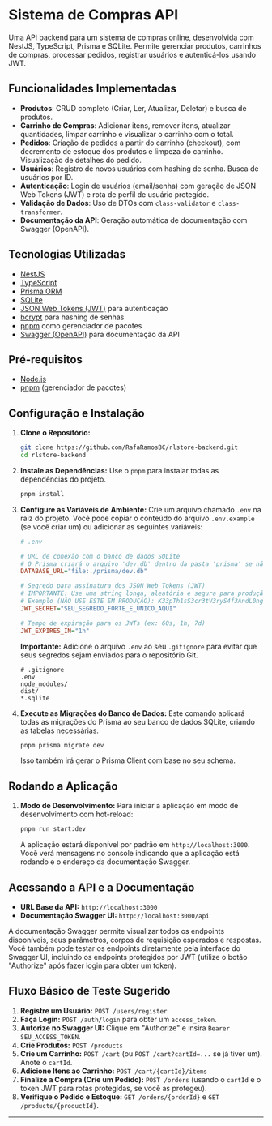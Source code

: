# Sistema de Compras API

Uma API backend para um sistema de compras online, desenvolvida com NestJS, TypeScript, Prisma e SQLite. Permite gerenciar produtos, carrinhos de compras, processar pedidos, registrar usuários e autenticá-los usando JWT.

## Funcionalidades Implementadas

* **Produtos**: CRUD completo (Criar, Ler, Atualizar, Deletar) e busca de produtos.
* **Carrinho de Compras**: Adicionar itens, remover itens, atualizar quantidades, limpar carrinho e visualizar o carrinho com o total.
* **Pedidos**: Criação de pedidos a partir do carrinho (checkout), com decremento de estoque dos produtos e limpeza do carrinho. Visualização de detalhes do pedido.
* **Usuários**: Registro de novos usuários com hashing de senha. Busca de usuários por ID.
* **Autenticação**: Login de usuários (email/senha) com geração de JSON Web Tokens (JWT) e rota de perfil de usuário protegido.
* **Validação de Dados**: Uso de DTOs com `class-validator` e `class-transformer`.
* **Documentação da API**: Geração automática de documentação com Swagger (OpenAPI).

## Tecnologias Utilizadas

* [NestJS](https://nestjs.com/)
* [TypeScript](https://www.typescriptlang.org/)
* [Prisma ORM](https://www.prisma.io/)
* [SQLite](https://www.sqlite.org/index.html)
* [JSON Web Tokens (JWT)](https://jwt.io/) para autenticação
* [bcrypt](https://www.npmjs.com/package/bcrypt) para hashing de senhas
* [pnpm](https://pnpm.io/) como gerenciador de pacotes
* [Swagger (OpenAPI)](https://swagger.io/) para documentação da API

## Pré-requisitos

* [Node.js](https://nodejs.org/)
* [pnpm](https://pnpm.io/installation) (gerenciador de pacotes)

## Configuração e Instalação

1.  **Clone o Repositório:**
    ```bash
    git clone https://github.com/RafaRamosBC/rlstore-backend.git
    cd rlstore-backend
    ```

2.  **Instale as Dependências:**
    Use o `pnpm` para instalar todas as dependências do projeto.
    ```bash
    pnpm install
    ```

3.  **Configure as Variáveis de Ambiente:**
    Crie um arquivo chamado `.env` na raiz do projeto. Você pode copiar o conteúdo do arquivo `.env.example` (se você criar um) ou adicionar as seguintes variáveis:

    ```ini
    # .env

    # URL de conexão com o banco de dados SQLite
    # O Prisma criará o arquivo 'dev.db' dentro da pasta 'prisma' se não existir.
    DATABASE_URL="file:./prisma/dev.db"

    # Segredo para assinatura dos JSON Web Tokens (JWT)
    # IMPORTANTE: Use uma string longa, aleatória e segura para produção!
    # Exemplo (NÃO USE ESTE EM PRODUÇÃO): K33pTh1sS3cr3tV3ryS4f3AndL0ng!
    JWT_SECRET="SEU_SEGREDO_FORTE_E_UNICO_AQUI"

    # Tempo de expiração para os JWTs (ex: 60s, 1h, 7d)
    JWT_EXPIRES_IN="1h"
    ```
    **Importante:** Adicione o arquivo `.env` ao seu `.gitignore` para evitar que seus segredos sejam enviados para o repositório Git.
    ```
    # .gitignore
    .env
    node_modules/
    dist/
    *.sqlite
    ```

4.  **Execute as Migrações do Banco de Dados:**
    Este comando aplicará todas as migrações do Prisma ao seu banco de dados SQLite, criando as tabelas necessárias.
    ```bash
    pnpm prisma migrate dev
    ```
    Isso também irá gerar o Prisma Client com base no seu schema.

## Rodando a Aplicação

1.  **Modo de Desenvolvimento:**
    Para iniciar a aplicação em modo de desenvolvimento com hot-reload:
    ```bash
    pnpm run start:dev
    ```
    A aplicação estará disponível por padrão em `http://localhost:3000`.
    Você verá mensagens no console indicando que a aplicação está rodando e o endereço da documentação Swagger.

## Acessando a API e a Documentação

* **URL Base da API:** `http://localhost:3000`
* **Documentação Swagger UI:** `http://localhost:3000/api`

A documentação Swagger permite visualizar todos os endpoints disponíveis, seus parâmetros, corpos de requisição esperados e respostas. Você também pode testar os endpoints diretamente pela interface do Swagger UI, incluindo os endpoints protegidos por JWT (utilize o botão "Authorize" após fazer login para obter um token).

## Fluxo Básico de Teste Sugerido

1.  **Registre um Usuário:** `POST /users/register`
2.  **Faça Login:** `POST /auth/login` para obter um `access_token`.
3.  **Autorize no Swagger UI:** Clique em "Authorize" e insira `Bearer SEU_ACCESS_TOKEN`.
4.  **Crie Produtos:** `POST /products`
5.  **Crie um Carrinho:** `POST /cart` (ou `POST /cart?cartId=...` se já tiver um). Anote o `cartId`.
6.  **Adicione Itens ao Carrinho:** `POST /cart/{cartId}/items`
7.  **Finalize a Compra (Crie um Pedido):** `POST /orders` (usando o `cartId` e o token JWT para rotas protegidas, se você as protegeu).
8.  **Verifique o Pedido e Estoque:** `GET /orders/{orderId}` e `GET /products/{productId}`.

---